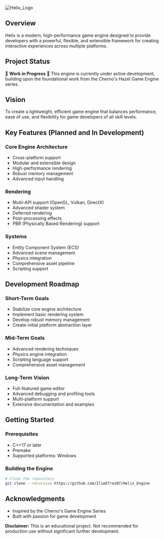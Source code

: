 
![Helix_Logo](https://github.com/user-attachments/assets/2c1da0f7-e3e3-4a02-b6ea-8e31c4e1a9f6)

## Overview
Helix is a modern, high-performance game engine designed to provide developers with a powerful, flexible, and extensible framework for creating interactive experiences across multiple platforms.

## Project Status
🚧 **Work in Progress** 🚧
This engine is currently under active development, building upon the foundational work from the Cherno's Hazel Game Engine series.

## Vision
To create a lightweight, efficient game engine that balances performance, ease of use, and flexibility for game developers of all skill levels.

## Key Features (Planned and In Development)

### Core Engine Architecture
- Cross-platform support
- Modular and extensible design
- High-performance rendering
- Robust memory management
- Advanced input handling

### Rendering
- Multi-API support (OpenGL, Vulkan, DirectX)
- Advanced shader system
- Deferred rendering
- Post-processing effects
- PBR (Physically Based Rendering) support

### Systems
- Entity Component System (ECS)
- Advanced scene management
- Physics integration
- Comprehensive asset pipeline
- Scripting support

## Development Roadmap

### Short-Term Goals
- Stabilize core engine architecture
- Implement basic rendering system
- Develop robust memory management
- Create initial platform abstraction layer

### Mid-Term Goals
- Advanced rendering techniques
- Physics engine integration
- Scripting language support
- Comprehensive asset management

### Long-Term Vision
- Full-featured game editor
- Advanced debugging and profiling tools
- Multi-platform support
- Extensive documentation and examples

## Getting Started

### Prerequisites
- C++17 or later
- Premake
- Supported platforms: Windows

### Building the Engine
```bash
# Clone the repository
git clone --recursive https://github.com/IlieEfros07/Helix_Engine
```
## Acknowledgments
- Inspired by the Cherno's Game Engine Series
- Built with passion for game development


**Disclaimer:** This is an educational project. Not recommended for production use without significant further development.
